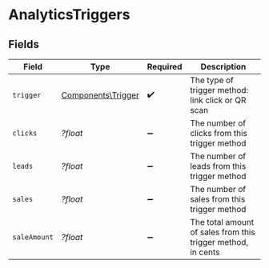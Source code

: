 # AnalyticsTriggers


## Fields

| Field                                                        | Type                                                         | Required                                                     | Description                                                  |
| ------------------------------------------------------------ | ------------------------------------------------------------ | ------------------------------------------------------------ | ------------------------------------------------------------ |
| `trigger`                                                    | [Components\Trigger](../../Models/Components/Trigger.md)     | :heavy_check_mark:                                           | The type of trigger method: link click or QR scan            |
| `clicks`                                                     | *?float*                                                     | :heavy_minus_sign:                                           | The number of clicks from this trigger method                |
| `leads`                                                      | *?float*                                                     | :heavy_minus_sign:                                           | The number of leads from this trigger method                 |
| `sales`                                                      | *?float*                                                     | :heavy_minus_sign:                                           | The number of sales from this trigger method                 |
| `saleAmount`                                                 | *?float*                                                     | :heavy_minus_sign:                                           | The total amount of sales from this trigger method, in cents |